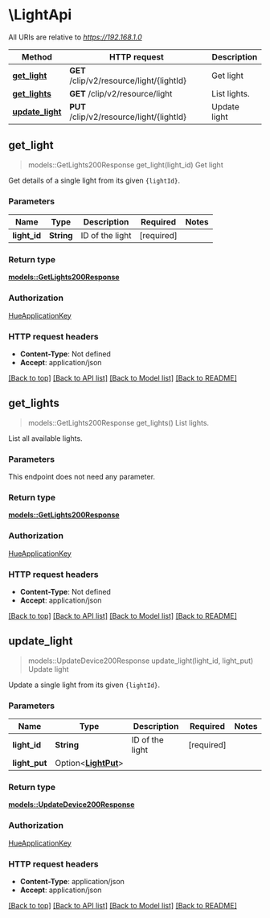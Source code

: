 # \LightApi

All URIs are relative to *https://192.168.1.0*

Method | HTTP request | Description
------------- | ------------- | -------------
[**get_light**](LightApi.md#get_light) | **GET** /clip/v2/resource/light/{lightId} | Get light
[**get_lights**](LightApi.md#get_lights) | **GET** /clip/v2/resource/light | List lights.
[**update_light**](LightApi.md#update_light) | **PUT** /clip/v2/resource/light/{lightId} | Update light



## get_light

> models::GetLights200Response get_light(light_id)
Get light

Get details of a single light from its given `{lightId}`.

### Parameters


Name | Type | Description  | Required | Notes
------------- | ------------- | ------------- | ------------- | -------------
**light_id** | **String** | ID of the light | [required] |

### Return type

[**models::GetLights200Response**](getLights_200_response.md)

### Authorization

[HueApplicationKey](../README.md#HueApplicationKey)

### HTTP request headers

- **Content-Type**: Not defined
- **Accept**: application/json

[[Back to top]](#) [[Back to API list]](../README.md#documentation-for-api-endpoints) [[Back to Model list]](../README.md#documentation-for-models) [[Back to README]](../README.md)


## get_lights

> models::GetLights200Response get_lights()
List lights.

List all available lights.

### Parameters

This endpoint does not need any parameter.

### Return type

[**models::GetLights200Response**](getLights_200_response.md)

### Authorization

[HueApplicationKey](../README.md#HueApplicationKey)

### HTTP request headers

- **Content-Type**: Not defined
- **Accept**: application/json

[[Back to top]](#) [[Back to API list]](../README.md#documentation-for-api-endpoints) [[Back to Model list]](../README.md#documentation-for-models) [[Back to README]](../README.md)


## update_light

> models::UpdateDevice200Response update_light(light_id, light_put)
Update light

Update a single light from its given `{lightId}`.

### Parameters


Name | Type | Description  | Required | Notes
------------- | ------------- | ------------- | ------------- | -------------
**light_id** | **String** | ID of the light | [required] |
**light_put** | Option<[**LightPut**](LightPut.md)> |  |  |

### Return type

[**models::UpdateDevice200Response**](updateDevice_200_response.md)

### Authorization

[HueApplicationKey](../README.md#HueApplicationKey)

### HTTP request headers

- **Content-Type**: application/json
- **Accept**: application/json

[[Back to top]](#) [[Back to API list]](../README.md#documentation-for-api-endpoints) [[Back to Model list]](../README.md#documentation-for-models) [[Back to README]](../README.md)

